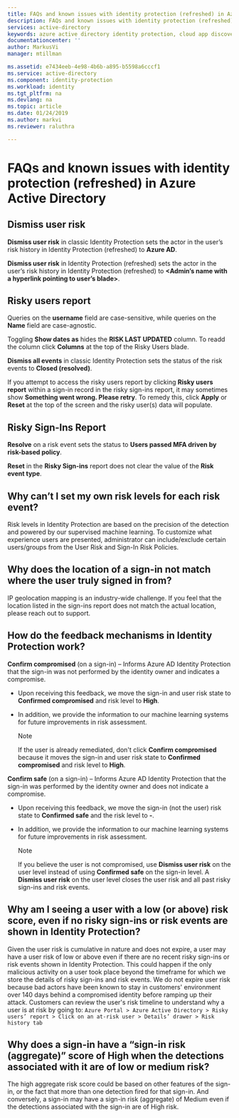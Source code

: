 ```yaml
---
title: FAQs and known issues with identity protection (refreshed) in Azure Active Directory | Microsoft Docs
description: FAQs and known issues with identity protection (refreshed) in Azure Active Directory.
services: active-directory
keywords: azure active directory identity protection, cloud app discovery, managing applications, security, risk, risk level, vulnerability, security policy
documentationcenter: ''
author: MarkusVi
manager: mtillman

ms.assetid: e7434eeb-4e98-4b6b-a895-b5598a6cccf1
ms.service: active-directory
ms.component: identity-protection
ms.workload: identity
ms.tgt_pltfrm: na
ms.devlang: na
ms.topic: article
ms.date: 01/24/2019
ms.author: markvi
ms.reviewer: raluthra

---
```

# FAQs and known issues with identity protection (refreshed) in Azure Active Directory


## Dismiss user risk

**Dismiss user risk** in classic Identity Protection sets the actor in the user’s risk history in Identity Protection (refreshed) to **Azure AD**.


**Dismiss user risk** in Identity Protection (refreshed) sets the actor in the user’s risk history in Identity Protection (refreshed) to **\<Admin’s name with a hyperlink pointing to user’s blade\>**.


## Risky users report

Queries on the **username** field are case-sensitive, while queries on the **Name** field are case-agnostic.

Toggling **Show dates as** hides the **RISK LAST UPDATED** column. To readd the column click **Columns** at the top of the Risky Users blade.

**Dismiss all events** in classic Identity Protection sets the status of the risk events to **Closed (resolved)**.

If you attempt to access the risky users report by clicking **Risky users report** within a sign-in record in the risky sign-ins report, it may sometimes show **Something went wrong. Please retry**. To remedy this, click **Apply** or **Reset** at the top of the screen and the risky user(s) data will populate.


## Risky Sign-Ins Report

**Resolve** on a risk event sets the status to **Users passed MFA driven by risk-based policy**.

**Reset** in the **Risky Sign-ins** report does not clear the value of the **Risk event type**.




## Why can’t I set my own risk levels for each risk event?

Risk levels in Identity Protection are based on the precision of the detection and powered by our supervised machine learning. To customize what experience users are presented, administrator can include/exclude certain users/groups from the User Risk and Sign-In Risk Policies.


## Why does the location of a sign-in not match where the user truly signed in from?

IP geolocation mapping is an industry-wide challenge. If you feel that the location listed in the sign-ins report does not match the actual location, please reach out to support. 


## How do the feedback mechanisms in Identity Protection work?

**Confirm compromised** (on a sign-in) – Informs Azure AD Identity Protection that the sign-in was not performed by the identity owner and indicates a compromise.

- Upon receiving this feedback, we move the sign-in and user risk state to **Confirmed compromised** and risk level to **High**.

- In addition, we provide the information to our machine learning systems for future improvements in risk assessment.

    > [!NOTE]
    > If the user is already remediated, don't click **Confirm compromised** because it moves the sign-in and user risk state to **Confirmed compromised** and risk level to **High**.

**Confirm safe** (on a sign-in) – Informs Azure AD Identity Protection that the sign-in was performed by the identity owner and does not indicate a compromise.

- Upon receiving this feedback, we move the sign-in (not the user) risk state to **Confirmed safe** and the risk level to **-**.

- In addition, we provide the information to our machine learning systems for future improvements in risk assessment.

    > [!NOTE]
    > If you believe the user is not compromised, use **Dismiss user risk** on the user level instead of using **Confirmed safe** on the sign-in level. A **Dismiss user risk** on the user level closes the user risk and all past risky sign-ins and risk events.



## Why am I seeing a user with a low (or above) risk score, even if no risky sign-ins or risk events are shown in Identity Protection?

Given the user risk is cumulative in nature and does not expire, a user may have a user risk of low or above even if there are no recent risky sign-ins or risk events shown in Identity Protection. This could happen if the only malicious activity on a user took place beyond the timeframe for which we store the details of risky sign-ins and risk events. We do not expire user risk because bad actors have been known to stay in customers' environment over 140 days behind a compromised identity before ramping up their attack. Customers can review the user's risk timeline to understand why a user is at risk by going to: `Azure Portal > Azure Active Directory > Risky users’ report > Click on an at-risk user > Details’ drawer > Risk history tab`

## Why does a sign-in have a “sign-in risk (aggregate)” score of High when the detections associated with it are of low or medium risk?

The high aggregate risk score could be based on other features of the sign-in, or the fact that more than one detection fired for that sign-in. And conversely, a sign-in may have a sign-in risk (aggregate) of Medium even if the detections associated with the sign-in are of High risk. 
